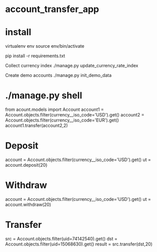 # account_transfer_app



# install


virtualenv env
source env/bin/activate

pip install -r requirements.txt

Collect currency index
./manage.py update_currency_rate_index  

Create demo accounts 
./manage.py init_demo_data


# ./manage.py shell
from acount.models import Account
account1  = Account.objects.filter(currency__iso_code='USD').get()
account2  = Account.objects.filter(currency__iso_code='EUR').get()
account1.transfer(account2,2)


# Deposit
account  = Account.objects.filter(currency__iso_code='USD').get()
ut = account.deposit(20)

# Withdraw
account  = Account.objects.filter(currency__iso_code='USD').get()
ut = account.withdraw(20)

# Transfer
src  = Account.objects.filter(uid=74142540).get()
dst  = Account.objects.filter(uid=15068630).get()
result = src.transfer(dst,20)

